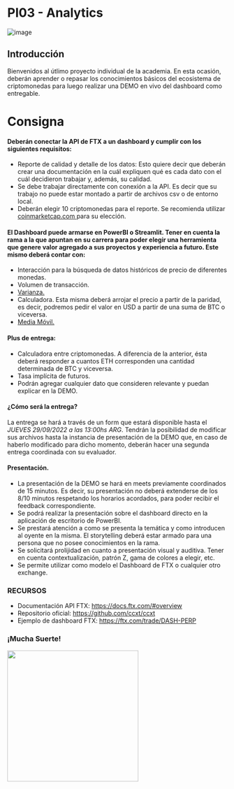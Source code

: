 # PI03 - Analytics

![image](https://help.ftx.com/hc/article_attachments/4409994973844/mceclip0.png)

## Introducción
Bienvenidos al útlimo proyecto individual de la academia. En esta ocasión, deberán aprender o repasar los conocimientos básicos del ecosistema de criptomonedas para luego realizar una DEMO en vivo del dashboard como entregable.

# Consigna

#### Deberán conectar la API de FTX a un dashboard y cumplir con los siguientes requisitos:
* Reporte de calidad y detalle de los datos: Esto quiere decir que deberán crear una documentación en la cuál expliquen qué es cada dato con el cuál decidieron trabajar y, además, su calidad.
* Se debe trabajar directamente con conexión a la API. Es decir que su trabajo no puede estar montado a partir de archivos csv o de entorno local. 
* Deberán elegir 10 criptomonedas para el reporte. Se recomienda utilizar [coinmarketcap.com ](https://coinmarketcap.com/es/) para su elección.

#### El Dashboard puede armarse en PowerBI o Streamlit. Tener en cuenta la rama a la que apuntan en su carrera para poder elegir una herramienta que genere valor agregado a sus proyectos y experiencia a futuro. Este mismo deberá contar con:
* Interacción para la búsqueda de datos históricos de precio de diferentes monedas.
* Volumen de transacción.
* [Varianza.](https://economipedia.com/definiciones/varianza.html#:~:text=La%20varianza%20es%20una%20medida,la%20desviaci%C3%B3n%20t%C3%ADpica%20al%20cuadrado) 
* Calculadora. Esta misma deberá arrojar el precio a partir de la paridad, es decir, podremos pedir el valor en USD a partir de una suma de BTC o viceversa. 
* [Media Móvil. ](https://economipedia.com/definiciones/media-movil.html)

#### Plus de entrega:
* Calculadora entre criptomonedas. A diferencia de la anterior, ésta deberá responder a cuantos ETH corresponden una cantidad determinada de BTC y viceversa.
* Tasa implícita de futuros. 
* Podrán agregar cualquier dato que consideren relevante y puedan explicar en la DEMO. 

#### ¿Cómo será la entrega?
La entrega se hará a través de un form que estará disponible hasta el *JUEVES 29/09/2022 a las 13:00hs ARG*. Tendrán la posibilidad de modificar sus archivos hasta la instancia de presentación de la DEMO que, en caso de haberlo modificado para dicho momento, deberán hacer una segunda entrega coordinada con su evaluador. 

#### Presentación.
* La presentación de la DEMO se hará en meets previamente coordinados de 15 minutos. Es decir, su presentación no deberá extenderse de los 8/10 minutos respetando los horarios acordados, para poder recibir el feedback correspondiente.
* Se podrá realizar la presentación sobre el dashboard directo en la aplicación de escritorio de PowerBI. 
* Se prestará atención a como se presenta la temática y como introducen al oyente en la misma. El storytelling deberá estar armado para una persona que no posee conocimientos en la rama.
* Se solicitará prolijidad en cuanto a presentación visual y auditiva. Tener en cuenta contextualización, patrón Z, gama de colores a elegir, etc.
* Se permite utilizar como modelo el Dashboard de FTX o cualquier otro exchange. 

### RECURSOS
* Documentación API FTX: https://docs.ftx.com/#overview
* Repositorio oficial: https://github.com/ccxt/ccxt
* Ejemplo de dashboard FTX: https://ftx.com/trade/DASH-PERP


### ¡Mucha Suerte!  

<img src = "https://user-images.githubusercontent.com/96025598/188937586-28575753-fbd6-42de-beca-81ae35b659e0.gif" height = 300>
